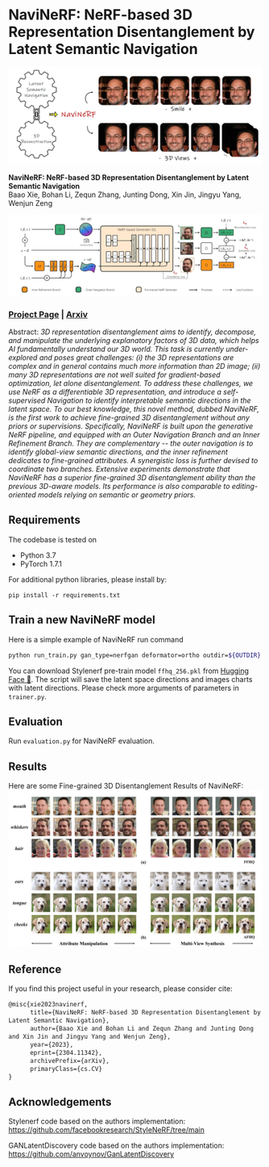 # NaviNeRF: NeRF-based 3D Representation Disentanglement by Latent Semantic Navigation</sub>

![Random Sample](./images/sample.jpg)



**NaviNeRF: NeRF-based 3D Representation Disentanglement by Latent Semantic Navigation**<br>
Baao Xie, Bohan Li, Zequn Zhang, Junting Dong, Xin Jin, Jingyu Yang, Wenjun Zeng<br>


![An image](./images/structure.jpg)

### [Project Page](https://github.com/Arlo0o/NaviNeRF/tree/master) | [Arxiv](https://arxiv.org/pdf/2304.11342.pdf)

Abstract: *3D representation disentanglement aims to identify, decompose, and manipulate the underlying explanatory factors of 3D data, which helps AI fundamentally understand our 3D world. This task is currently under-explored and poses great challenges: (i) the 3D representations are complex and in general contains much more information than 2D image; (ii) many 3D representations are not well suited for gradient-based optimization, let alone disentanglement. To address these challenges, we use NeRF as a differentiable 3D representation, and introduce a self-supervised Navigation to identify interpretable semantic directions in the latent space. To our best knowledge, this novel method, dubbed NaviNeRF, is the first work to achieve fine-grained 3D disentanglement without any priors or supervisions. Specifically, NaviNeRF is built upon the generative NeRF pipeline, and equipped with an Outer Navigation Branch and an Inner Refinement Branch. They are complementary -- the outer navigation is to identify global-view semantic directions, and the inner refinement dedicates to fine-grained attributes. A synergistic loss is further devised to coordinate two branches. Extensive experiments demonstrate that NaviNeRF has a superior fine-grained 3D disentanglement ability than the previous 3D-aware models. Its performance is also comparable to editing-oriented models relying on semantic or geometry priors.*

## Requirements
The codebase is tested on 
* Python 3.7
* PyTorch 1.7.1
 

For additional python libraries, please install by:

```
pip install -r requirements.txt
```
 


## Train a new NaviNeRF model

Here is a simple example of NaviNeRF run command
```bash
python run_train.py gan_type=nerfgan deformator=ortho outdir=${OUTDIR} network_pkl=${PKL}  seed=${seed} 
```
You can download Stylenerf pre-train model `ffhq_256.pkl` from [Hugging Face 🤗](https://huggingface.co/facebook/stylenerf-ffhq-config-basic/blob/main/ffhq_256.pkl). The script will save the latent space directions and images charts with latent directions. Please check more arguments of parameters in `trainer.py`.

## Evaluation

Run `evaluation.py` for NaviNeRF evaluation.
 

## Results

Here are some Fine-grained 3D Disentanglement Results of NaviNeRF:
![An image](./images/results.jpg)

## Reference
If you find this project useful in your research, please consider cite:
```
@misc{xie2023navinerf,
      title={NaviNeRF: NeRF-based 3D Representation Disentanglement by Latent Semantic Navigation}, 
      author={Baao Xie and Bohan Li and Zequn Zhang and Junting Dong and Xin Jin and Jingyu Yang and Wenjun Zeng},
      year={2023},
      eprint={2304.11342},
      archivePrefix={arXiv},
      primaryClass={cs.CV}
}
```
## Acknowledgements
Stylenerf code based on the authors implementation:
https://github.com/facebookresearch/StyleNeRF/tree/main


GANLatentDiscovery code based on the authors implementation:
https://github.com/anvoynov/GanLatentDiscovery
 
 

